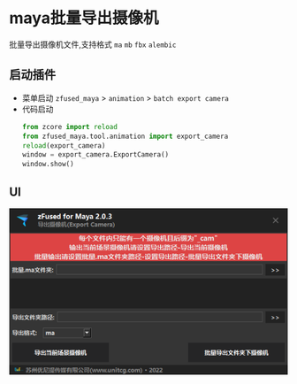 # maya批量导出摄像机
批量导出摄像机文件,支持格式 `ma` `mb` `fbx` `alembic`

## 启动插件
- 菜单启动 
    `zfused_maya` > `animation` > `batch export camera`
- 代码启动
    ```python
    from zcore import reload
    from zfused_maya.tool.animation import export_camera
    reload(export_camera)
    window = export_camera.ExportCamera()
    window.show()
    ```
## UI
![](pipeline/../../../images/export_camera.png)



